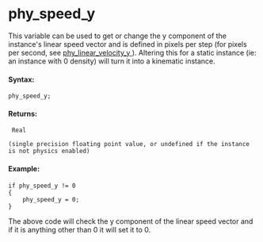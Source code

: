 # phy_speed_y

This variable can be used to get or change the y component of the
instance's linear speed vector and is defined in pixels per step (for
pixels per second, see [ phy_linear_velocity_y
](phy_linear_velocity_y) ). Altering this for a static instance (ie:
an instance with 0 density) will turn it into a kinematic instance.

#### Syntax:

``` gml
phy_speed_y;
```

#### Returns:

``` gml
 Real

(single precision floating point value, or undefined if the instance is not physics enabled)
```

#### Example:

``` gml
if phy_speed_y != 0
{
    phy_speed_y = 0;
}
```

The above code will check the y component of the linear speed vector and
if it is anything other than 0 it will set it to 0.
